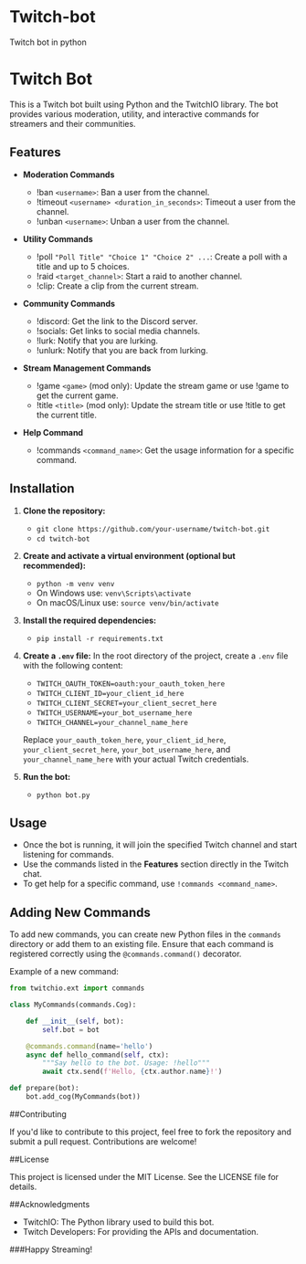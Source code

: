 # Twitch-bot
 Twitch bot in python
# Twitch Bot

This is a Twitch bot built using Python and the TwitchIO library. The bot provides various moderation, utility, and interactive commands for streamers and their communities.

## Features

- **Moderation Commands**
  - !ban `<username>`: Ban a user from the channel.
  - !timeout `<username> <duration_in_seconds>`: Timeout a user from the channel.
  - !unban `<username>`: Unban a user from the channel.

- **Utility Commands**
  - !poll `"Poll Title" "Choice 1" "Choice 2" ...`: Create a poll with a title and up to 5 choices.
  - !raid `<target_channel>`: Start a raid to another channel.
  - !clip: Create a clip from the current stream.

- **Community Commands**
  - !discord: Get the link to the Discord server.
  - !socials: Get links to social media channels.
  - !lurk: Notify that you are lurking.
  - !unlurk: Notify that you are back from lurking.

- **Stream Management Commands**
  - !game `<game>` (mod only): Update the stream game or use !game to get the current game.
  - !title `<title>` (mod only): Update the stream title or use !title to get the current title.

- **Help Command**
  - !commands `<command_name>`: Get the usage information for a specific command.

## Installation

1. **Clone the repository:**
   - `git clone https://github.com/your-username/twitch-bot.git`
   - `cd twitch-bot`

2. **Create and activate a virtual environment (optional but recommended):**
   - `python -m venv venv`
   - On Windows use: `venv\Scripts\activate`
   - On macOS/Linux use: `source venv/bin/activate`

3. **Install the required dependencies:**
   - `pip install -r requirements.txt`

4. **Create a `.env` file:**
   In the root directory of the project, create a `.env` file with the following content:
   - `TWITCH_OAUTH_TOKEN=oauth:your_oauth_token_here`
   - `TWITCH_CLIENT_ID=your_client_id_here`
   - `TWITCH_CLIENT_SECRET=your_client_secret_here`
   - `TWITCH_USERNAME=your_bot_username_here`
   - `TWITCH_CHANNEL=your_channel_name_here`

   Replace `your_oauth_token_here`, `your_client_id_here`, `your_client_secret_here`, `your_bot_username_here`, and `your_channel_name_here` with your actual Twitch credentials.

5. **Run the bot:**
   - `python bot.py`

## Usage

- Once the bot is running, it will join the specified Twitch channel and start listening for commands.
- Use the commands listed in the **Features** section directly in the Twitch chat.
- To get help for a specific command, use `!commands <command_name>`.

## Adding New Commands

To add new commands, you can create new Python files in the `commands` directory or add them to an existing file. Ensure that each command is registered correctly using the `@commands.command()` decorator.

Example of a new command:

```python
from twitchio.ext import commands

class MyCommands(commands.Cog):

    def __init__(self, bot):
        self.bot = bot

    @commands.command(name='hello')
    async def hello_command(self, ctx):
        """Say hello to the bot. Usage: !hello"""
        await ctx.send(f'Hello, {ctx.author.name}!')

def prepare(bot):
    bot.add_cog(MyCommands(bot))
```

##Contributing

If you'd like to contribute to this project, feel free to fork the repository and submit a pull request. Contributions are welcome!

##License

This project is licensed under the MIT License. See the LICENSE file for details.

##Acknowledgments

- TwitchIO: The Python library used to build this bot.
- Twitch Developers: For providing the APIs and documentation.

###Happy Streaming!
